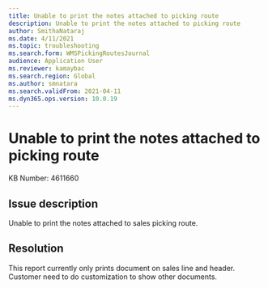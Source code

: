 ```yaml
---
title: Unable to print the notes attached to picking route
description: Unable to print the notes attached to picking route
author: SmithaNataraj
ms.date: 4/11/2021
ms.topic: troubleshooting
ms.search.form: WMSPickingRoutesJournal
audience: Application User
ms.reviewer: kamaybac
ms.search.region: Global
ms.author: smnatara
ms.search.validFrom: 2021-04-11
ms.dyn365.ops.version: 10.0.19
---
```


# Unable to print the notes attached to picking route

KB Number: 4611660

## Issue description

Unable to print the notes attached to sales picking route.

## Resolution

This report currently only prints document on sales line and header. Customer need to do customization to show other documents.

